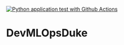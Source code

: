 [![Python application test with Github Actions](https://github.com/richardvlas/DevMLOpsDuke/actions/workflows/testing-ci.yml/badge.svg?branch=main)](https://github.com/richardvlas/DevMLOpsDuke/actions/workflows/testing-ci.yml)

# DevMLOpsDuke
